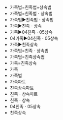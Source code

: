 - 가족법=친족법+상속법  
- 가족법=친족법ㆍ상속법  
- 가족법▶️친족법ㆍ상속법  
- 가족▶️친족ㆍ상속
- 가족▶️04친족ㆍ05상속
- 04가족▶️04친족ㆍ05상속
- 가족▶️친족상속
- 가족법=친족ㆍ상속법  
- 가족법=친족상속법  
- 가족=친족상속
- 가족
- 가족법
- 가족파트
- 친족상속파트
- 친족ㆍ상속파트
- 친족ㆍ상속
- 04친족ㆍ05상속
- 친족상속